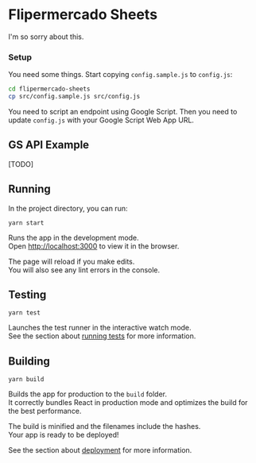 # Flipermercado Sheets

I'm so sorry about this.

### Setup

You need some things. Start copying `config.sample.js` to `config.js`:

```sh
cd flipermercado-sheets
cp src/config.sample.js src/config.js
```

You need to script an endpoint using Google Script.
Then you need to update `config.js` with your Google Script Web App URL.

## GS API Example

[TODO]

## Running

In the project directory, you can run:

`yarn start`

Runs the app in the development mode.<br>
Open [http://localhost:3000](http://localhost:3000) to view it in the browser.

The page will reload if you make edits.<br>
You will also see any lint errors in the console.

## Testing

`yarn test`

Launches the test runner in the interactive watch mode.<br>
See the section about [running tests](https://facebook.github.io/create-react-app/docs/running-tests) for more information.

## Building

`yarn build`

Builds the app for production to the `build` folder.<br>
It correctly bundles React in production mode and optimizes the build for the best performance.

The build is minified and the filenames include the hashes.<br>
Your app is ready to be deployed!

See the section about [deployment](https://facebook.github.io/create-react-app/docs/deployment) for more information.
